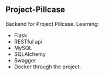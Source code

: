 ## Project-Pillcase
Backend for Project Pillcase. 
Learning:
- Flask
- RESTful api
- MySQL
- SQLAlchemy
- Swagger
- Docker
through the project.
